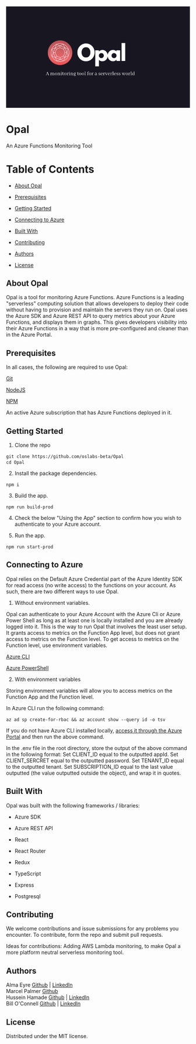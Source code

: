 <p style="text-align:center"><img src="assets/images/opalheader.png"></p>

# Opal
An Azure Functions Monitoring Tool

# Table of Contents

- [About Opal](#about-opal)

- [Prerequisites](#prerequisites)

- [Getting Started](#getting-started)

- [Connecting to Azure](#using-the-app)

- [Built With](#built-with)

- [Contributing](#contributing)

- [Authors](#authors)

- [License](#license)

## About Opal

Opal is a tool for monitoring Azure Functions. Azure Functions is a leading "serverless" computing solution that allows developers to deploy their code without having to provision and maintain the servers they run on. Opal uses the Azure SDK and Azure REST API to query metrics about your Azure Functions, and displays them in graphs. This gives developers visibility into their Azure Functions in a way that is more pre-configured and cleaner than in the Azure Portal.

## Prerequisites
In all cases, the following are required to use Opal:

[Git](https://git-scm.com/)

[NodeJS](https://nodejs.org/en/)

[NPM](https://www.npmjs.com/)

An active Azure subscription that has Azure Functions deployed in it.

## Getting Started

1. Clone the repo

```
git clone https://github.com/oslabs-beta/Opal
cd Opal
```

2. Install the package dependencies.

```
npm i
```

3. Build the app.

```
npm run build-prod
```

4. Check the below "Using the App" section to confirm how you wish to authenticate to your Azure account.

5. Run the app.

```
npm run start-prod
```

## Connecting to Azure

Opal relies on the Default Azure Credential part of the Azure Identity SDK for read access (no write access) to the functions on your account. As such, there are two different ways to use Opal.

1. Without environment variables.

Opal can authenticate to your Azure Account with the Azure Cli or Azure Power Shell as long as at least one is locally installed and you are already logged into it. This is the way to run Opal that involves the least user setup. It grants access to metrics on the Function App level, but does not grant access to metrics on the Function level. To get access to metrics on the Function level, use environment variables.

[Azure CLI](https://docs.microsoft.com/en-us/cli/azure/install-azure-cli)

[Azure PowerShell](https://docs.microsoft.com/en-us/powershell/azure/install-az-ps?view=azps-7.2.0)

2. With environment variables

Storing environment variables will allow you to access metrics on the Function App and the Function level.

In Azure CLI run the following command:

```
az ad sp create-for-rbac && az account show --query id -o tsv
```

If you do not have Azure CLI installed locally, [access it through the Azure Portal](https://docs.microsoft.com/en-us/azure/cloud-shell/overview) and then run the above command.

In the .env file in the root directory, store the output of the above command in the following format:
Set CLIENT_ID equal to the outputted appId.
Set CLIENT_SERCRET equal to the outputted password.
Set TENANT_ID equal to the outputted tenant.
Set SUBSCRIPTION_ID equal to the last value outputted (the value outputted outside the object), and wrap it in quotes.

## Built With
Opal was built with the following frameworks / libraries:

* Azure SDK

* Azure REST API

* React

* React Router

* Redux

* TypeScript

* Express

* Postgresql


## Contributing

We welcome contributions and issue submissions for any problems you encounter. To contribute, form the repo and submit pull requests.

Ideas for contributions: Adding AWS Lambda monitoring, to make Opal a more platform neutral serverless monitoring tool.

## Authors
Alma Eyre [Github](https://github.com/aselunar) | [LinkedIn](https://www.linkedin.com/in/alma-eyre/) <br>
Marcel Palmer [Github](https://github.com/Marcelckp)<br>
Hussein Hamade [Github](https://github.com/hhamade98) | [LinkedIn](https://www.linkedin.com/in/hussein-hamade-/) <br>
Bill O'Connell [Github](https://github.com/wdoconnell) | [LinkedIn](https://www.linkedin.com/in/bill-o-connell-6b950177/) <br>

## License
Distributed under the MIT license.
